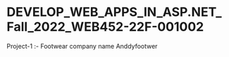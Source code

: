 # DEVELOP_WEB_APPS_IN_ASP.NET_Fall_2022_WEB452-22F-001002

Project-1 :- Footwear company name Anddyfootwer
